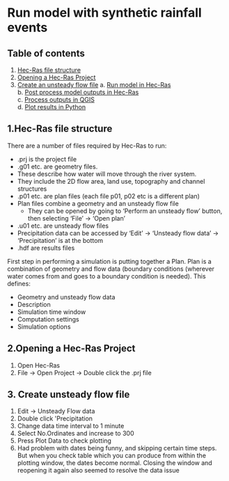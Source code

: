 # Run model with synthetic rainfall events

## Table of contents

1. [ Hec-Ras file structure](#filestructure)  
2. [ Opening a Hec-Ras Project](#openproject)
3. [ Create an unsteady flow file](#unsteadyflow)
  a.  [ Run model in Hec-Ras](#runmodel)   
  b. [ Post process model outputs in Hec-Ras](#postprocess)  
  c. [ Process outputs in QGIS](#qgis)   
  d. [ Plot results in Python](#python)   


<a name="filestructure"></a>
## 1.Hec-Ras file structure

There are a number of files required by Hec-Ras to run:
*	.prj is the project file
*	.g01 etc. are geometry files.
  *	These describe how water will move through the river system. 
  *	They include the 2D flow area, land use, topography and channel structures
*	.p01 etc. are plan files (each file p01, p02 etc is a different plan)
  *	Plan files combine a geometry and an unsteady flow file
	* They can be opened by going to ‘Perform an unsteady flow’ button, then selecting ‘File’ -> ‘Open plan’
*	.u01 etc. are unsteady flow files 
  *	Precipitation data can be accessed by ‘Edit’ -> ‘Unsteady flow data’ -> ‘Precipitation’ is at the bottom 
*	.hdf are results files

First step in performing a simulation is putting together a Plan.  Plan is a combination of geometry and flow data (boundary conditions (wherever water comes from and goes to a boundary condition is needed). This defines:
*	Geometry and unsteady flow data
*	Description
*	Simulation time window
*	Computation settings
*	Simulation options

<a name="openproject"></a>
## 2.Opening a Hec-Ras Project

1. Open Hec-Ras 
2. File -> Open Project -> Double click the .prj file

<a name="unsteadyflow"></a>
## 3. Create unsteady flow file

1. Edit -> Unsteady Flow data 
2. Double click 'Precipitation
3. Change data time interval to 1 minute
4. Select No.Ordinates and increase to 300
5. Press Plot Data to check plotting
6. Had problem with dates being funny, and skipping certain time steps. But when you check table which you can produce from within the plotting window, the dates become normal. Closing the window and reopening it again also seemed to resolve the data issue

 
                                                                                                                         
